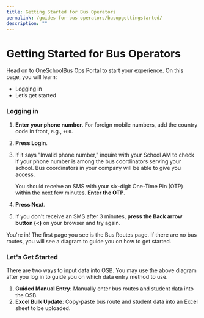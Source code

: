```yaml
---
title: Getting Started for Bus Operators
permalink: /guides-for-bus-operators/busopgettingstarted/
description: ""
---
```

# Getting Started for Bus Operators

Head on to OneSchoolBus Ops Portal to start your experience. On this page, you will learn:
* Logging in
* Let’s get started

### Logging in

1. **Enter your phone number**. For foreign mobile numbers, add the country code in front, e.g., `+60`.
2. **Press Login**.
3. If it says "Invalid phone number," inquire with your School AM to check if your phone number is among the bus coordinators serving your school. Bus coordinators in your company will be able to give you access.

   You should receive an SMS with your six-digit One-Time Pin (OTP) within the next few minutes. **Enter the OTP**.

4. **Press Next**.
5. If you don't receive an SMS after 3 minutes, **press the Back arrow button (&lt;)** on your browser and try again.

You're in! The first page you see is the Bus Routes page. If there are no bus routes, you will see a diagram to guide you on how to get started.

### Let's Get Started

There are two ways to input data into OSB. You may use the above diagram after you log in to guide you on which data entry method to use.

1. **Guided Manual Entry**: Manually enter bus routes and student data into the OSB.
2. **Excel Bulk Update**: Copy-paste bus route and student data into an Excel sheet to be uploaded.

